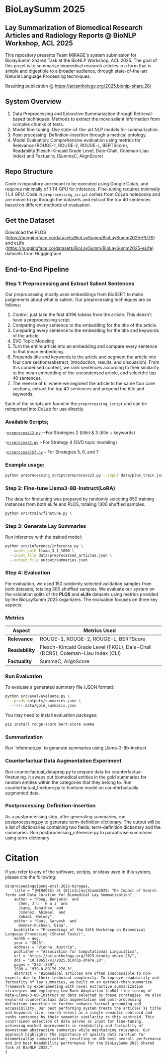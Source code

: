 # BioLaySumm 2025
## Lay Summarization of Biomedical Research Articles and Radiology Reports @ BioNLP Workshop, ACL 2025

This repository presents Team MIRAGE's system submission for BiolaySumm Shared Task at the BioNLP Workshop, ACL 2025. The goal of this projet is to summarize biomedical research articles in a form that is simple and digestible to a broader audience, through state-of-the-art Natural Language Processing techniques.

Resulting publication @ https://aclanthology.org/2025.bionlp-share.28/

## System Overview

1. Data Preprocessing and Extractive Summarization through Retrieval-based techniques: Methods to extract the more salient information from complex chunks of texts.
2. Model fine-tuning: Use state-of-the-art NLP models for summarization.
3. Post-processing: Definition-insertion through a medical ontology.
4. Model Evaluation: Comprehensive evaluation using metrics for Relevance (ROUGE-1, ROUGE-2, ROUGE-L, BERTScore), Readability(Flesch-Kincaid Grade Level, Dale-Chall, Coleman-Liau Index) and Factuality (SummaC, AlignScore)

## Repo Structure
Code in repository are meant to be executed using Google Colab, and requires minimally of 1 T4 GPU for inference. Fine-tuning requires minimally 1 L4 GPU. Code in `preprocessing_script` comes from CoLab notebooks and are meant to go through the datasets and extract the top 40 sentences based on different methods of evaluation.

## Get the Dataset

Download the PLOS (https://huggingface.co/datasets/BioLaySumm/BioLaySumm2025-PLOS) and eLife (https://huggingface.co/datasets/BioLaySumm/BioLaySumm2025-eLife) datasets from Huggingface. 

## End-to-End Pipeline
### Step 1: Preprocessing and Extract Salient Sentences

Our preprocessing mostly uses embeddings from BioBERT to make judgements about what is salient. Our preprocessing techniques are as follows:
1. Control, just take the first 4096 tokens from the article. This doesn't have a preprocessing script.
2. Comparing every sentence to the embedding for the title of the article.
3. Comparing every sentence to the embedding for the title and keywords of the article.
4. SVD Topic Modeling
5. Turn the entire article into an embedding and compare every sentence to that mean embedding.
6. Prepends title and keywords to the article and segment the article into four core sections(abstract, introduction, results, and discussion). From this condensed content, 
   we rank sentences according to their similarity to the mean embedding of the uncondensed article, and selectthe top 40 sentences.
7. The reverse of 6, where we segment the article to the same four core sections, extract the top 40 sentences and prepend the title and keywords.

Each of the scripts are found in the `preprocessing_script` and can be reimported into CoLab for use directly. 

### Available Scripts;
-[`preprocess23.py`](./preprocessing_script/preprocess23.py) --For Strategies 2 (title) & 3 (title + keywords)

-[`preprocess4.py`](./preprocessing_script/preprocess4.py) – For Strategy 4 (SVD topic modeling)

-[`preprocess567.py`](./preprocessing_script/preprocess567.py) – For Strategies 5, 6, and 7

### Example usage:
```bash
python preprocessing_script/preprocess23.py --input data/plos_train.json --output data/preprocessed_output.json
```
### Step 2: Fine-tune Llama3-8B-Instruct(LoRA)
The data for finetuning was prepared by randomly selecting 650 training instances from both eLife and PLOS, totaling 1300 shuffled samples.
 ```bash 
python src/train/finetune.py \
 ```

### Step 3: Generate Lay Summaries
Run inference with the trained model:
```bash 
python src/inference/inference.py \
  --model_path llama_3_1_1000 \
  --input_file data/preprocessed_articles.json \
  --output_file output/summaries.json                              
```

### Step 4: Evaluation
For evaluation, we used 150 randomly selected validation samples from both datasets, totaling 300 shuffled samples.
We evaluate our system on the validation splits of the **PLOS** and **eLife** datasets using metrics provided by the BioLaySumm 2025 organizers. The evaluation focuses on three key aspects:

### Metrics

| Aspect           | Metrics Used                                                                   |
|------------------|--------------------------------------------------------------------------------|
| **Relevance**    | ROUGE-1, ROUGE-2, ROUGE-L, BERTScore                                           |
| **Readability**  | Flesch-Kincaid Grade Level (FKGL), Dale-Chall (DCRS), Coleman-Liau Index (CLI) |
| **Factuality**   | SummaC, AlignScore                                                             |


### Run Evaluation
To evaluate a generated summary file (JSON format):
```bash 
python src/eval/evaluate.py \
  --preds outputs/summaries.json \
  --refs data/gold_summaris.json 
```

You may need to install evaluation packages:
```bash
pip install rouge-score bert-score summa
```

### Summarization
Run 'inference.py' to generate summaries using Llama-3-8b-instruct. 


### Counterfactual Data Augmentation Experiment ###
Run counterfactual_dataprep.py to prepare data for counterfactual finetuning. It swaps out biomedical entities in the gold summaries for random entities within the categories that they belong to. 
Run counterfactual_finetune.py to finetune model on counterfactually augmented data.

### Postprocessing: Definition-insertion ###
As a postprocessing step, after generating summaries, run postprocessing.py to generate term-definition dictionary. The output will be a list of dictionaries containing two fields; term-definition dictionary and the summaries.
Run postprocessing_inference.py to paraphrase summaries using term-dictionary

# Citation

If you refer to any of the software, scripts, or ideas used in this system, please cite the following:

```bibtext
@inproceedings{pong-etal-2025-mirages,
    title = "{MIRAGES} at {B}io{L}ay{S}umm2025: The Impact of Search Terms and Data Curation for Biomedical Lay Summarization",
    author = "Pong, Benjamin  and
      Chen, J u - H u i  and
      Jiang, Jonathan  and
      Jimenez, Abimael  and
      Vahadi, Melody",
    editor = "Soni, Sarvesh  and
      Demner-Fushman, Dina",
    booktitle = "Proceedings of the 24th Workshop on Biomedical Language Processing (Shared Tasks)",
    month = aug,
    year = "2025",
    address = "Vienna, Austria",
    publisher = "Association for Computational Linguistics",
    url = "https://aclanthology.org/2025.bionlp-share.28/",
    doi = "10.18653/v1/2025.bionlp-share.28",
    pages = "232--239",
    ISBN = "979-8-89176-276-3",
    abstract = "Biomedical articles are often inaccessible to non-experts due to their technical complexity. To improve readability and factuality of lay summaries, we built on an extract-then-summarize framework by experimenting with novel extractive summarization strategies and employing Low Rank Adaptation (LoRA) fine-tuning of Meta-Llama-3-8B-Instruct on data selected by these strategies. We also explored counterfactual data augmentation and post-processing definition insertion to further enhance factual grounding and accessibility. Our best performing system treats the article{'}s title and keywords (i.e. search terms) as a single semantic centroid and ranks sentences by their semantic similarity to this centroid. This constrained selection of data serves as input for fine-tuning, achieving marked improvements in readability and factuality of downstream abstractive summaries while maintaining relevance. Our approach highlights the importance of quality data curation for biomedicallay summarization, resulting in 4th best overall performance and 2nd best Readability performance for the BioLaySumm 2025 Shared Task at BioNLP 2025."
}
```
